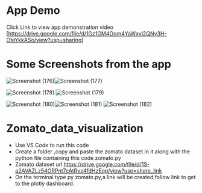 # App Demo
Click Link to view app demonstration video
[https://drive.google.com/file/d/1Gz1GM4Oom4YaWxyl2QNy3H-OteYkkASo/view?usp=sharing]

# Some Screenshots from the app
![Screenshot (176)](https://github.com/Kav1n-Lal/zomato_data_visualization/assets/116146011/84497c51-5db7-4a1c-aff9-c139ebc7e53a)![Screenshot (177)](https://github.com/Kav1n-Lal/zomato_data_visualization/assets/116146011/98b3425e-1728-4ab0-949d-96d4f731f6e7)

![Screenshot (178)](https://github.com/Kav1n-Lal/zomato_data_visualization/assets/116146011/d6850dc1-e934-4a4a-a3ee-6dfa3d1075a3)
![Screenshot (179)](https://github.com/Kav1n-Lal/zomato_data_visualization/assets/116146011/fc370972-923c-4375-a66c-95f774892044)

![Screenshot (180)](https://github.com/Kav1n-Lal/zomato_data_visualization/assets/116146011/413a23a1-62f5-421d-8e09-5745371aaeff)![Screenshot (181)](https://github.com/Kav1n-Lal/zomato_data_visualization/assets/116146011/86164fc5-bb52-442a-9411-a8955ac6a24c)
![Screenshot (182)](https://github.com/Kav1n-Lal/zomato_data_visualization/assets/116146011/60906724-9af1-4e77-9764-7bcfd8a440a1)

# Zomato_data_visualization
- Use VS Code to run this code
- Create a folder ,copy and paste the zomato dataset in it along with the python file containing this code zomato.py
- Zomato dataset url https://drive.google.com/file/d/1S-a2AVAZLz54ORPnt7cAtRvz4fdHzEqp/view?usp=share_link 
- On the terminal type py zomato.py,a link will be created,follow link to get to the plotly dashboard.
